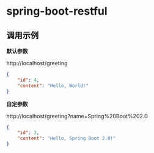 # spring-boot-restful

调用示例
---

**默认参数**

http://localhost/greeting

```json
{
    "id": 4,
    "content": "Hello, World!"
}
```

**自定参数**

http://localhost/greeting?name=Spring%20Boot%202.0
```json
{
    "id": 3,
    "content": "Hello, Spring Boot 2.0!"
}
```